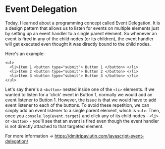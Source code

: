 # Event Delegation

Today, I learned about a programming concept called Event Delegation. It is a design pattern that allows us to listen for events on multiple elements just by setting up an event handler to a single parent element. So whenever an event is fired in any of the child nodes (or its children), the event handler will get executed even thought it was directly bound to the child nodes.

Here's an example:

```
<ul>
  <li>Item 1 <button type="submit"> Button 1 </button> </li>
  <li>Item 2 <button type="submit"> Button 2 </button> </li>
  <li>Item 3 <button type="submit"> Button 3 </button> </li>
</ul>
```

Let's say there's a `<button>` nested inside one of the `<li>` elements. If we wanted to listen for a 'click' event in Button 1, normally we would add an event listener to Button 1. However, the issue is that we would have to add event listener to each of the buttons. To avoid these repetition, we can simply add an event listener to a single parent element, which is `<ul>`. Then, once you `console.log(event.target)` and click any of its child nodes - `<li>` or `<button>` - you'll see that an event is fired even though the event handler is not directly attached to that targeted element.

For more information -> https://dmitripavlutin.com/javascript-event-delegation/
